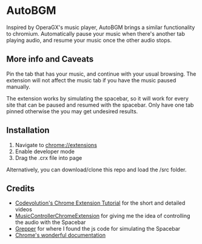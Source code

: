 # AutoBGM

Inspired by OperaGX's music player, AutoBGM brings a similar functionality to chromium. Automatically pause your music when there's another tab playing audio, and resume your music once the other audio stops.

## More info and Caveats
Pin the tab that has your music, and continue with your usual browsing. The extension will not affect the music tab if you have the music paused manually.

The extension works by simulating the spacebar, so it will work for every site that can be paused and resumed with the spacebar. Only have one tab pinned otherwise the you may get undesired results.

## Installation
1. Navigate to [chrome://extensions](chrome://extensions/)
2. Enable developer mode
3. Drag the .crx file into page

Alternatively, you can download/clone this repo and load the /src folder.

## Credits
 - [Codevolution's Chrome Extension Tutorial](https://youtube.com/playlist?list=PLC3y8-rFHvwg2-q6Kvw3Tl_4xhxtIaNlY) for the short and detailed videos
 - [MusicControllerChromeExtension](https://github.com/MathiasGilson/MusicControllerChromeExtension) for giving me the idea of controlling the audio with the Spacebar
 - [Grepper](https://github.com/MathiasGilson/MusicControllerChromeExtension) for where I found the js code for simulating the Spacebar
 - [Chrome's wonderful documentation](https://developer.chrome.com/docs/extensions/mv3/)